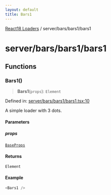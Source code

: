 ```yaml
---
layout: default
title: Bars1
---
```


[React18 Loaders](../../../modules.md) / server/bars/bars1/bars1

# server/bars/bars1/bars1

## Functions

### Bars1()

> **Bars1**(`props`): `Element`

Defined in: [server/bars/bars1/bars1.tsx:10](https://github.com/react18-tools/turborepo-template/blob/ffafbfe4161bc7437e2bb0fd5ea796c2ca7be5ab/lib/src/server/bars/bars1/bars1.tsx#L10)

A simple loader with 3 dots.

#### Parameters

##### props

[`BaseProps`](../../common/base/base/README.md#baseprops)

#### Returns

`Element`

#### Example

```ts
<Bars1 />
```
